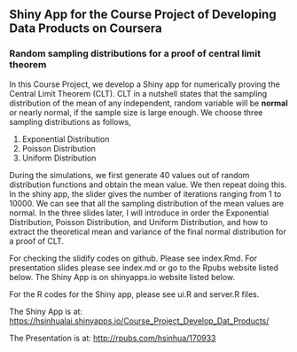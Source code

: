 ## Shiny App for the Course Project of Developing Data Products on Coursera

### Random sampling distributions for a proof of central limit theorem
In this Course Project, we develop a Shiny app for numerically proving the Central Limit Theorem (CLT). CLT in a nutshell states that the sampling distribution of the mean of any independent, random variable will be **normal** or nearly normal, if the sample size is large enough. We choose three sampling distributions as follows,

1. Exponential Distribution
2. Poisson Distribution
3. Uniform Distribution

During the simulations, we first generate 40 values out of random distribution functions and obtain the mean value. We then repeat doing this. In the shiny app, the slider gives the number of iterations ranging from 1 to 10000. We can see that all the sampling distribution of the mean values are normal. In the three slides later, I will introduce in order the Exponential Distribution, Poisson Distribution, and Uniform Distribution, and how to extract the theoretical mean and variance of the final normal distribution for a proof of CLT.

For checking the slidify codes on github. Please see index.Rmd. For presentation slides please see index.md or go to the Rpubs website listed below. The Shiny App is on shinyapps.io website listed below.

For the R codes for the Shiny app, please see ui.R and server.R files.

The Shiny App is at: https://hsinhualai.shinyapps.io/Course_Project_Develop_Dat_Products/

The Presentation is at: http://rpubs.com/hsinhua/170933